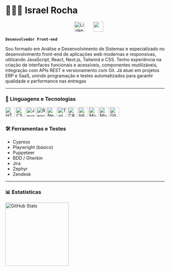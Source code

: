 # 🧑🏾‍💻 Israel Rocha 

<p align="center">
  &#8287;&#8287;&#8287;&#8287;&#8287;
  <a href="https://www.linkedin.com/in/israel-rocha-955137249/"><img width="32px" alt="LinkedIn" title="LinkedIn" src="https://i.imgur.com/yRpa1dQ.png"/></a>
  &#8287;&#8287;&#8287;&#8287;&#8287;
  <a href="https://discord.com/users/hitchthereal" alt="Discord" title="Dev Pro Tips Discord Server"><img width="32px" src="https://i.imgur.com/OViZO8J.png"/></a>
</p>

**`Desenvolvedor Front-end`**

Sou formado em Análise e Desenvolvimento de Sistemas e especializado no desenvolvimento front-end de aplicações web modernas e responsivas, utilizando JavaScript, React, Next.js, Tailwind e CSS.
Tenho experiência na criação de interfaces funcionais e acessíveis, componentes reutilizáveis, integração com APIs REST e versionamento com Git.
Já atuei em projetos ERP e SaaS, unindo programação e testes automatizados para garantir qualidade e performance nas entregas

---

### 🤖 Linguagens e Tecnologias

<img align="left" alt="HTML" title="HTML" width="30px" src="https://cdn.jsdelivr.net/gh/devicons/devicon@latest/icons/html5/html5-original.svg" />
<img align="left" alt="CSS" title="CSS" width="30px" src="https://cdn.jsdelivr.net/gh/devicons/devicon@latest/icons/css3/css3-original.svg" />
<img align="left" alt="JavaScript" title="JavaScript" width="30px" src="https://cdn.jsdelivr.net/gh/devicons/devicon@latest/icons/javascript/javascript-original.svg" />
<img align="left" alt="React" title="React" width="30px" src="https://cdn.jsdelivr.net/gh/devicons/devicon@latest/icons/react/react-original.svg" />
<img align="left" alt="Next.js" title="Next.js" width="30px" src="https://cdn.jsdelivr.net/gh/devicons/devicon@latest/icons/nextjs/nextjs-original.svg" />
<img align="left" alt="Tailwind" title="Tailwind" width="30px" src="https://cdn.jsdelivr.net/gh/devicons/devicon@latest/icons/tailwindcss/tailwindcss-original.svg" />
<img align="left" alt="C#" title="C#" width="30px" src="https://cdn.jsdelivr.net/gh/devicons/devicon@latest/icons/csharp/csharp-original.svg" />
<img align="left" alt=".NET" title=".NET Framework" width="30px" src="https://cdn.jsdelivr.net/gh/devicons/devicon@latest/icons/dot-net/dot-net-original.svg" />
<img align="left" alt="MySQL" title="MySQL" width="30px" src="https://cdn.jsdelivr.net/gh/devicons/devicon@latest/icons/mysql/mysql-original.svg" />
<img align="left" alt="MongoDB" title="MongoDB" width="30px" src="https://cdn.jsdelivr.net/gh/devicons/devicon@latest/icons/mongodb/mongodb-original.svg" />
<img align="left" alt="Git" title="Git" width="30px" src="https://cdn.jsdelivr.net/gh/devicons/devicon@latest/icons/git/git-original.svg" />

<br/>
<br/>

### 🛠️ Ferramentas e Testes

- Cypress
- Playwright (básico)
- Puppeteer
- BDD / Gherkin
- Jira
- Zephyr
- Zendesk

---

### 📊 Estatísticas

<img
align="left"
alt="GitHub Stats"
height="200"
style="padding-right: 10px;"
src="https://github-readme-stats.vercel.app/api?username=hitchthereal&show_icons=true&theme=tokyonight"
/>
